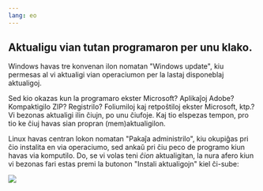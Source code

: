 ```yaml
---
lang: eo
---
```





<h2>Aktualigu vian tutan programaron per unu klako.</h2>

Windows havas tre konvenan ilon nomatan "Windows update", kiu permesas al vi aktualigi vian operaciumon per la lastaj disponeblaj aktualigoj.

Sed kio okazas kun la programaro ekster Microsoft? Aplikaĵoj Adobe? Kompaktigilo ZIP? Registrilo? Foliumiloj kaj retpoŝtiloj ekster Microsoft, ktp.? Vi bezonas aktualigi ilin ĉiujn, po unu ĉiufoje. Kaj tio elspezas tempon, pro tio ke ĉiuj havas sian propran (mem)aktualigilon.

Linux havas centran lokon nomatan "Pakaĵa administrilo", kiu okupiĝas pri ĉio instalita en via operaciumo, sed ankaŭ pri ĉiu peco de programo kiun havas via komputilo. Do, se vi volas teni <i>ĉion</i> aktualigitan, la nura afero kiun vi bezonas fari estas premi la butonon "Instali aktualigojn" kiel ĉi-sube:

<img src="Images/global_update.png" />




